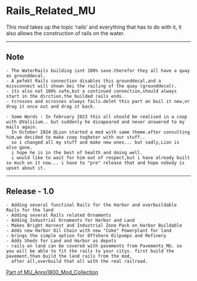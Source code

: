 # Rails_Related_MU

This mod takes up the topic ‘rails’ and everything that has to do with it, it also allows the construction of rails on the water.




---------------------------
Note
---------------------------
	- The WaterRails building isnt 100% save.therefor they all have a quay as grounddecal.
	- A pefekt Rails connection disables this grounddecal,and a missconnect will shown bei the railing of the quay (grounddecal).
	- its also not 100% safe,but a continued connection,should always start in the dirction,the builded rails ends.
	- tcrosses and xcrosses always fails.delet this part an buil it new,or drag it once out and drag it back.
	
	- Some Words : In february 2023 this all should be realised in a coop with @Valiiium.. but suddenly he disapeared and never answered to my mails again.
	  In October 2024 @Lion started a mod with same theme.after consulting him,we decided to make coop togheter with our stuff..
	  so i changed all my stuff and make new ones... but sadly,Lion is also gone.
	  i hope he is in the best of health and doing well.
	  i would like to wait for him out of respect,but i have already built so much on it now... i have to "pre" release that and hope nobody is upset about it.



---------------------------
Release - 1.0
---------------------------
	- Adding several functinal Rails for the Harbor and overbuildable Rails for the land
	- Adding several Rails related Ornaments
	- Adding Industrial Ornaments for Harbor and Land
	- Makes Bright Harvest and Industrial Zone Pack on Harbor Buildable
	- Adds new Harbor Oil Chain with new "Coke" Powerplant for land
	- brings the simple option for Offshore Oilpumps and Refinery
	- Adds Sheds for Land and Harbor as depots
	- rails on land can be covered with pavements from Pavements_MU. so you will be able to fit the rails to your citys. first build the pavement,than build the land rails from the mod,
	  after all,overbuild that all with the real railroad.
	
	
	
[Part of MU_Anno1800_Mod_Collection](https://github.com/muggenstuermer/MU_Anno1800_Mod_Collection)